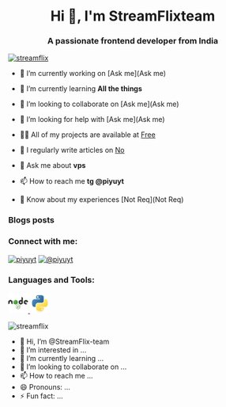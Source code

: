 <h1 align="center">Hi 👋, I'm StreamFlixteam</h1>
<h3 align="center">A passionate frontend developer from India</h3>

<p align="left"> <a href="https://github.com/ryo-ma/github-profile-trophy"><img src="https://github-profile-trophy.vercel.app/?username=streamflix" alt="streamflix" /></a> </p>

- 🔭 I’m currently working on [Ask me](Ask me)

- 🌱 I’m currently learning **All the things**

- 👯 I’m looking to collaborate on [Ask me](Ask me)

- 🤝 I’m looking for help with [Ask me](Ask me)

- 👨‍💻 All of my projects are available at [Free](Free)

- 📝 I regularly write articles on [No](No)

- 💬 Ask me about **vps**

- 📫 How to reach me **tg @piyuyt**

- 📄 Know about my experiences [Not Req](Not Req)

### Blogs posts
<!-- BLOG-POST-LIST:START -->
<!-- BLOG-POST-LIST:END -->

<h3 align="left">Connect with me:</h3>
<p align="left">
<a href="https://dev.to/piyuyt" target="blank"><img align="center" src="https://raw.githubusercontent.com/rahuldkjain/github-profile-readme-generator/master/src/images/icons/Social/devto.svg" alt="piyuyt" height="30" width="40" /></a>
<a href="https://medium.com/@piyuyt" target="blank"><img align="center" src="https://raw.githubusercontent.com/rahuldkjain/github-profile-readme-generator/master/src/images/icons/Social/medium.svg" alt="@piyuyt" height="30" width="40" /></a>
</p>

<h3 align="left">Languages and Tools:</h3>
<p align="left"> <a href="https://nodejs.org" target="_blank" rel="noreferrer"> <img src="https://raw.githubusercontent.com/devicons/devicon/master/icons/nodejs/nodejs-original-wordmark.svg" alt="nodejs" width="40" height="40"/> </a> <a href="https://www.python.org" target="_blank" rel="noreferrer"> <img src="https://raw.githubusercontent.com/devicons/devicon/master/icons/python/python-original.svg" alt="python" width="40" height="40"/> </a> </p>

<p><img align="center" src="https://github-readme-streak-stats.herokuapp.com/?user=streamflix&" alt="streamflix" /></p>


- 👋 Hi, I’m @StreamFlix-team
- 👀 I’m interested in ...
- 🌱 I’m currently learning ...
- 💞️ I’m looking to collaborate on ...
- 📫 How to reach me ...
- 😄 Pronouns: ...
- ⚡ Fun fact: ...

<!---
StreamFlix-team/StreamFlix-team is a ✨ special ✨ repository because its `README.md` (this file) appears on your GitHub profile.
You can click the Preview link to take a look at your changes.
--->
